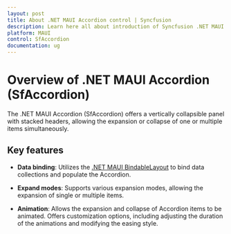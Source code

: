 ```yaml
---
layout: post
title: About .NET MAUI Accordion control | Syncfusion
description: Learn here all about introduction of Syncfusion .NET MAUI Accordion (SfAccordion) control, its elements and more.
platform: MAUI
control: SfAccordion
documentation: ug
---
```


# Overview of .NET MAUI Accordion (SfAccordion)

The .NET MAUI Accordion (SfAccordion) offers a vertically collapsible panel with stacked headers, allowing the expansion or collapse of one or multiple items simultaneously.

## Key features

* **Data binding**: Utilizes the [.NET MAUI BindableLayout](https://learn.microsoft.com/en-us/dotnet/maui/user-interface/layouts/bindablelayout) to bind data collections and populate the Accordion.

* **Expand modes**: Supports various expansion modes, allowing the expansion of single or multiple items.

* **Animation**: Allows the expansion and collapse of Accordion items to be animated. Offers customization options, including adjusting the duration of the animations and modifying the easing style.